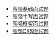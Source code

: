 - [高频基础面试题](/interviewBook/fundamental)
- [高频手写面试题](/interviewBook/write)
- [高频框架面试题](/interviewBook/framework)
- [高频CSS面试题](/interviewBook/css)